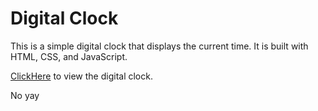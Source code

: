 # Digital Clock

This is a simple digital clock that displays the current time. It is built with HTML, CSS, and JavaScript.

[ClickHere](https://my-digitalclockverse.netlify.app/) to view the digital clock.

No yay
